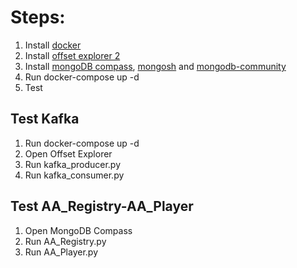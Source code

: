 
# Steps:

1.  Install [docker](https://www.docker.com/products/docker-desktop/)
2.  Install [offset explorer 2](https://www.kafkatool.com/download.html)
3.  Install [mongoDB compass](https://www.mongodb.com/try/download/compass), [mongosh](https://www.mongodb.com/docs/mongodb-shell/install/) 
    and [mongodb-community](https://www.mongodb.com/docs/manual/administration/install-community/)
4.  Run docker-compose up -d
5.  Test


## Test Kafka

1.  Run docker-compose up -d
2.  Open Offset Explorer
3.  Run kafka_producer.py
4.  Run kafka_consumer.py


## Test AA_Registry-AA_Player

1. Open MongoDB Compass
2. Run AA_Registry.py
3. Run AA_Player.py
